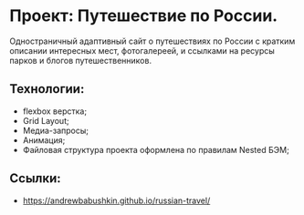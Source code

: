# Проект: Путешествие по России.

Одностраничный адаптивный сайт о путешествиях по России с кратким описании интересных мест, фотогалереей, и ссылками на ресурсы парков и блогов путешественников. 

## Технологии:

 * flexbox верстка;
 * Grid Layout;
 * Медиа-запросы;
 * Анимация;
 * Файловая структура проекта оформлена по правилам Nested БЭМ;

## Ссылки:

 * https://andrewbabushkin.github.io/russian-travel/


